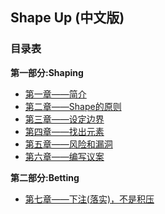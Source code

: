 ## Shape Up (中文版)

### 目录表

__第一部分:Shaping__
* [第一章——简介](./chapter_1/Introduction.md)
* [第二章——Shape的原则](./chapter_2/Principles_Of_Shaping.md)
* [第三章——设定边界](./chapter_3/Set_Boundaries.md)
* [第四章——找出元素](./chapter_4/Find_the_Elements.md)
* [第五章——风险和漏洞](./chapter_5/Risks_and_Rabbit_Holes.md)
* [第六章——编写议案](./chapter_6/Write_the_Pitch.md)

__第二部分:Betting__
* [第七章——下注(落实)，不是积压](./chapter_7/Bets_Not_Backlogs.md)